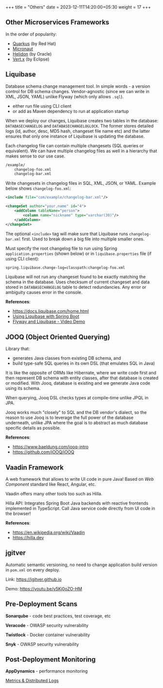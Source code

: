 +++
title = "Others"
date = 2023-12-11T14:20:00+05:30
weight = 17
+++

## Other Microservices Frameworks
In the order of popularity:
- [Quarkus](https://quarkus.io/) (by Red Hat)
- [Micronaut](https://micronaut.io/)
- [Helidon](https://helidon.io/) (by Oracle)
- [Vert.x](https://vertx.io/) (by Eclipse)

## Liquibase
Database schema change management tool. In simple words - a version control for DB schema changes. Vendor-agnostic (since we can write in XML, JSON, YAML) unlike Flyway (which only allows `.sql`).

- either run file using CLI client
- or add as Maven dependency to run at application startup

When we deploy our changes, Liquibase creates two tables in the database: `DATABASECHANGELOG` and `DATABASECHANGELOGLOCK`. The former stores detailed logs (id, author, desc, MD5 hash, changeset file name etc) and the latter ensures that only one instance of Liquibase is updating the database.

Each changelog file can contain multiple changesets (SQL queries or equivalent). We can have multiple changelog files as well in a hierarchy that makes sense to our use case.
```txt
/example/
	changelog-foo.xml
	changelog-bar.xml
```

Write changesets in changelog files in SQL, XML, JSON, or YAML. Example below shows `changelog-foo.xml`:
```xml
<include file="com/example/changelog-bar.xml"/>

<changeSet author="your.name" id="4">
    <addColumn tableName="person">
        <column name="nickname" type="varchar(30)"/>
    </addColumn>
</changeSet>
```

The optional `<include>` tag will make sure that Liquibase runs `changelog-bar.xml` first. Used to break down a big file into multiple smaller ones.

Must specify the root changelog file to run using Spring `application.properties` (shown below) or in `liquibase.properties` file (if using CLI client):
```txt
spring.liquibase.change-log=classpath:changelog-foo.xml
``` 

Liquibase will not run any changeset found to be exactly matching the schema in the database. Uses checksum of current changeset and data stored in `DATABASECHANGELOG` table to detect redundancies. Any error or ambiguity causes error in the console.

**References**:
- https://docs.liquibase.com/home.html
- [Using Liquibase with Spring Boot](https://contribute.liquibase.com/extensions-integrations/directory/integration-docs/springboot/springboot/)
- [Flyway and Liquibase - Video Demo](https://youtu.be/KjPlcXkk7xY)

## JOOQ (Object Oriented Querying)
Library that:
- generates Java classes from existing DB schema, and
- build type-safe SQL queries in its own DSL (that emulates SQL in Java)

It is like the opposite of ORMs like Hibernate, where we write code first and then represent DB schema with entity classes, after that database is created or modified. With Jooq, database is existing and we generate Java code using its schema.

When querying, Jooq DSL checks types at compile-time unlike JPQL in JPA.

Jooq works much "closely" to SQL and the DB vendor's dialect, so the reason to use Jooq is to leverage the full power of the database underneath, unlike JPA where the goal is to abstract as much database specific details as possible.

**References**: 
- https://www.baeldung.com/jooq-intro
- https://github.com/jOOQ/jOOQ

## Vaadin Framework
A web framework that allows to write UI code in pure Java! Based on _Web Component_ standard like React, Angular, etc. 

Vaadin offers many other tools too such as Hilla.

Hilla API: Integrates Spring Boot Java backends with reactive frontends implemented in TypeScript. Call Java service code directly from UI code in the browser!

**References**: 
- https://en.wikipedia.org/wiki/Vaadin
- https://hilla.dev

## jgitver
Automatic semantic versioning, no need to change application build version in `pom.xml` on every deploy.

Link: https://jgitver.github.io

Demo: https://youtu.be/v5Kj0oZO-HM

## Pre-Deployment Scans
**Sonarqube** - code best practices, test coverage, etc

**Veracode** - OWASP security vulnerability

**Twistlock** - Docker container vulnerability

**Snyk** - OWASP security vulnerability

## Post-Deployment Monitoring
**AppDynamics** - performance monitoring

[Metrics & Distributed Logs](../log/#metrics)

